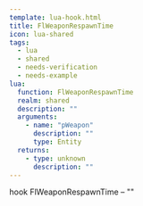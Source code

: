 ```yaml
---
template: lua-hook.html
title: FlWeaponRespawnTime
icon: lua-shared
tags:
  - lua
  - shared
  - needs-verification
  - needs-example
lua:
  function: FlWeaponRespawnTime
  realm: shared
  description: ""
  arguments:
    - name: "pWeapon"
      description: ""
      type: Entity
  returns:
    - type: unknown
      description: ""
---
```


<div class="lua__search__keywords">
hook FlWeaponRespawnTime &#x2013; ""
</div>

